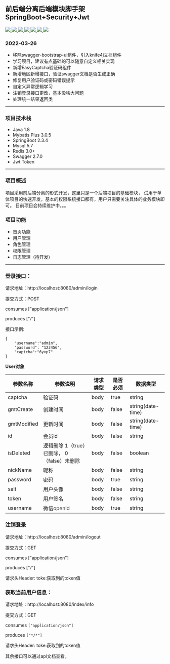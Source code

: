 ## 前后端分离后端模块脚手架 SpringBoot+Security+Jwt

<p align="left">
	<a target="_blank" href="https://www.apache.org/licenses/LICENSE-2.0.html">
		<img src="https://img.shields.io/:license-apache-blue.svg" ></img>
	</a>
	<a target="_blank" href="https://www.oracle.com/technetwork/java/javase/downloads/index.html">
		<img src="https://img.shields.io/badge/JDK-1.8-green.svg" ></img>
	</a>
    <a target="_blank" href="https://www.oracle.com/technetwork/java/javase/downloads/index.html">
		<img src="https://img.shields.io/badge/SpringBoot-2.3.4-blue.svg" ></img>
	</a>
    <a target="_blank" href="https://www.oracle.com/technetwork/java/javase/downloads/index.html">
		<img src="https://img.shields.io/badge/Mysql-5.7-green.svg" ></img>
	</a>
    <a target="_blank" href="https://www.oracle.com/technetwork/java/javase/downloads/index.html">
		<img src="https://img.shields.io/badge/MybatisPlus-3.0-yellow.svg" ></img>
	</a>
	<a target="_blank" href="https://www.oracle.com/technetwork/java/javase/downloads/index.html">
		<img src="https://img.shields.io/badge/Redis-3.0-pink.svg" ></img>
	</a>
		<a target="_blank" href="https://www.oracle.com/technetwork/java/javase/downloads/index.html">
		<img src="https://img.shields.io/badge/Jwt-0.9.1-red.svg" ></img>
	</a>
</p>

### 2022-03-26

- 移除swagger-bootstrap-ui组件，引入knife4j文档组件
- 学习项目，建议有点基础的可以随意自定义相关实现
- 新增EasyCaptcha验证码组件
- 新增地区新增接口，验证swagger文档是否生成正确
- 修复用户验证码或密码错误提示
- 自定义异常逻辑学习
- 注销登录接口更改，基本没啥大问题
- 处理统一结果返回类

------

### 项目技术栈

- Java 1.8
- Mybatis Plus 3.0.5
- SpringBoot 2.3.4
- Mysql 5.7
- Redis 3.0+
- Swagger 2.7.0
- Jwt Token

------

### 项目概述

项目采用前后端分离的形式开发，这里只是一个后端项目的基础模块， 试用于单体项目的快速开发，基本的权限系统接口都有，用户只需要关注具体的业务模块即可。 目前项目会持续维护中。。。

### 项目功能

- 首页功能
- 用户管理
- 角色管理
- 权限管理
- 日志管理（待开发）

------

### 登录接口：

请求地址：http://localhost:8080/admin/login

提交方式：POST

consumes ["application/json"]

produces ["*/*"]

接口示例:

```
{
    "username":"admin",
    "password": "123456",
    "captcha":"6yxp7"
}
```

**User对象**

| 参数名称    | 参数说明                                    | 请求类型 | 是否必须 | 数据类型          |
| ----------- | ------------------------------------------- | -------- | -------- | ----------------- |
| captcha     | 验证码                                      | body     | true    | string            |
| gmtCreate   | 创建时间                                    | body     | false    | string(date-time) |
| gmtModified | 更新时间                                    | body     | false    | string(date-time) |
| id          | 会员id                                      | body     | false    | string            |
| isDeleted   | 逻辑删除 1（true）已删除， 0（false）未删除 | body     | false    | boolean           |
| nickName    | 昵称                                        | body     | false    | string            |
| password    | 密码                                        | body     | true    | string            |
| salt        | 用户头像                                    | body     | false    | string            |
| token       | 用户签名                                    | body     | false    | string            |
| username    | 微信openid                                  | body     | true    | string            |

### 注销登录

请求地址：http://localhost:8080/admin/logout

提交方式：GET

consumes ["application/json"]

produces ["*/*"]

请求头Header:  toke:获取到的token值

### 获取当前用户信息：

请求地址：http://localhost:8080/index/info

提交方式：GET

consumes `["application/json"]`

produces `["*/*"]`

请求头Header:  toke:获取到的token值

其余接口可以通过api文档查看。
